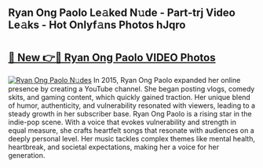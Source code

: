 ## Ryan Ong Paolo Le𝚊ked N𝚞de - Part-trj Video Le𝚊ks - Hot Onlyf𝚊ns Photos hJqro

# <h2><a href="http://ab81575.deff.icu/?id=Ryan+Ong+Paolo">🔗 New 👉🔴 Ryan Ong Paolo VIDEO Photos</a></h2>

[![Ryan Ong Paolo N𝚞des](https://i.imgur.com/rIISA9y.gif)](http://ab81575.deff.icu/?id=Ryan+Ong+Paolo)
In 2015, Ryan Ong Paolo expanded her online presence by creating a YouTube channel. She began posting vlogs, comedy skits, and gaming content, which quickly gained traction. Her unique blend of humor, authenticity, and vulnerability resonated with viewers, leading to a steady growth in her subscriber base. Ryan Ong Paolo is a rising star in the indie-pop scene. With a voice that evokes vulnerability and strength in equal measure, she crafts heartfelt songs that resonate with audiences on a deeply personal level. Her music tackles complex themes like mental health, heartbreak, and societal expectations, making her a voice for her generation.
